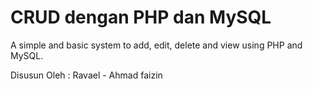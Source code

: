 CRUD dengan PHP dan MySQL
========

A simple and basic system to add, edit, delete and view using PHP and MySQL. 

Disusun Oleh : Ravael - Ahmad faizin

